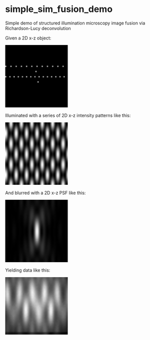 # simple_sim_fusion_demo
Simple demo of structured illumination microscopy image fusion via Richardson-Lucy deconvolution

Given a 2D x-z object:

<img src="./images/1_true_density.png" alt="True density" width="200">

Illuminated with a series of 2D x-z intensity patterns like this:

<img src="./images/5_illumination_intensity.gif" alt="Illumination" width="200">

And blurred with a 2D x-z PSF like this:

<img src="./images/3_psf_intensity.png" alt="Point spread function" width="200">

Yielding data like this:

<img src="./images/6_noisy_measurement.gif" alt="Measurement" width="200">


